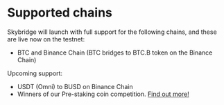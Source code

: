 # Supported chains

Skybridge will launch with full support for the following chains, and these are live now on the testnet:

* BTC and Binance Chain \(BTC bridges to BTC.B token on the Binance Chain\)

Upcoming support:

* USDT \(Omni\) to BUSD on Binance Chain
* Winners of our Pre-staking coin competition. [Find out more!](getting-start/how-to-stake/pre-staking.md)







